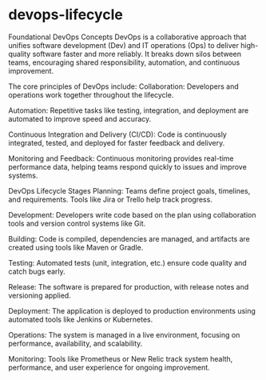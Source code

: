 # devops-lifecycle

Foundational DevOps Concepts
DevOps is a collaborative approach that unifies software development (Dev) and IT operations (Ops) to deliver high-quality software faster and more reliably. It breaks down silos between teams, encouraging shared responsibility, automation, and continuous improvement.

The core principles of DevOps include:
Collaboration: Developers and operations work together throughout the lifecycle.

Automation: Repetitive tasks like testing, integration, and deployment are automated to improve speed and accuracy.

Continuous Integration and Delivery (CI/CD): Code is continuously integrated, tested, and deployed for faster feedback and delivery.

Monitoring and Feedback: Continuous monitoring provides real-time performance data, helping teams respond quickly to issues and improve systems.



DevOps Lifecycle Stages
Planning: Teams define project goals, timelines, and requirements. Tools like Jira or Trello help track progress.


Development: Developers write code based on the plan using collaboration tools and version control systems like Git.


Building: Code is compiled, dependencies are managed, and artifacts are created using tools like Maven or Gradle.


Testing: Automated tests (unit, integration, etc.) ensure code quality and catch bugs early.


Release: The software is prepared for production, with release notes and versioning applied.


Deployment: The application is deployed to production environments using automated tools like Jenkins or Kubernetes.


Operations: The system is managed in a live environment, focusing on performance, availability, and scalability.


Monitoring: Tools like Prometheus or New Relic track system health, performance, and user experience for ongoing improvement.
